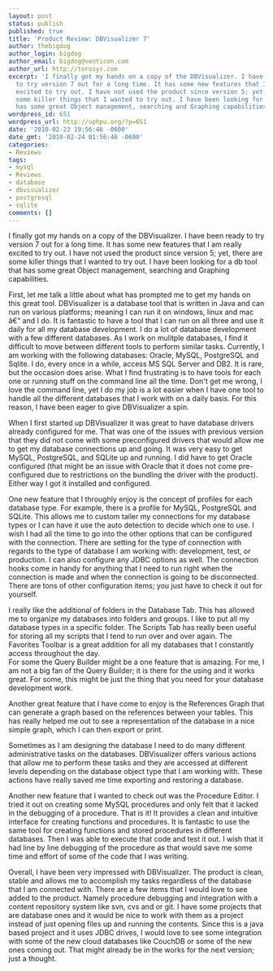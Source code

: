 ```yaml
---
layout: post
status: publish
published: true
title: 'Product Review: DBVisualizer 7'
author: thebigdog
author_login: bigdog
author_email: bigdog@venticon.com
author_url: http://torosys.com
excerpt: 'I finally got my hands on a copy of the DBVisualizer. I have been ready
  to try version 7 out for a long time. It has some new features that I am really
  excited to try out. I have not used the product since version 5; yet, there are
  some killer things that I wanted to try out. I have been looking for a db tool that
  has some great Object management, searching and Graphing capabilities. '
wordpress_id: 651
wordpress_url: http://uphpu.org/?p=651
date: '2010-02-23 19:56:46 -0600'
date_gmt: '2010-02-24 01:56:46 -0600'
categories:
- Reviews
tags:
- mysql
- Reviews
- database
- dbvisualizer
- postgresql
- sqlite
comments: []
---
```

<p>I finally got my hands on a copy of the DBVisualizer. I have been ready to try version 7 out for a long time. It has some new features that I am really excited to try out. I have not used the product since version 5; yet, there are some killer things that I wanted to try out. I have been looking for a db tool that has some great Object management, searching and Graphing capabilities. </p>
<p>First, let me talk a little about what has prompted me to get my hands on this great tool. DBVisualizer is a database tool that is written in Java and can run on various platforms; meaning I can run it on windows, linux and mac â€“ and I do. It is fantastic to have a tool that I can run on all three and use it daily for all my database development. I do a lot of database development with a few different databases. As I work on mulitple databases, I find it difficult to move between different tools to perform similar tasks. Currently, I am working with the following databases: Oracle, MySQL, PostgreSQL and Sqlite. I do, every once in a while, access MS SQL Server and DB2. It is rare, but the occasion does arise. What I find frustrating is to have tools for each one or running stuff on the command line all the time. Don't get me wrong, I love the command line, yet I do my job is a lot easier when I have one tool to handle all the different databases that I work with on a daily basis. For this reason, I have been eager to give DBVisualizer a spin.</p>
<p>When I first started up DBVisualizer it was great to have database drivers already configured for me. That was one of the issues with previous version that they did not come with some preconfigured drivers that would allow me to get my database connections up and going. It was very easy to get MySQL, PostgreSQL, and SQLite up and running. I did have to get Oracle configured (that might be an issue with Oracle that it does not come pre-configured due to restrictions on the bundling the driver with the product). Either way I got it installed and configured. </p>
<p>One new feature that I throughly enjoy is the concept of profiles for each database type. For example, there is a profile for MySQL, PostgreSQL and SQLite. This allows me to custom tailer my connections for my database types or I can have it use the auto detection to decide which one to use. I wish I had all the time to go into the other options that can be configured with the connection. There are setting for the type of connection with regards to the type of database I am working with: development, test, or production. I can also configure any JDBC options as well. The connection hooks come in handy for anything that I need to run right when the connection is made and when the connection is going to be disconnected. There are tons of other configuration items; you just have to check it out for yourself.</p>
<p>I really like the additional of folders in the Database Tab. This has allowed me to organize my databases into folders and groups. I like to put all my database types in a specific folder. The Scripts Tab has really been useful for storing all my scripts that I tend to run over and over again. The Favorites Toolbar is a great addition for all my databases that I constantly access throughout the day.<br />
For some the Query Builder might be a one feature that is amazing. For me, I am not a big fan of the Query Builder; it is there for the using and it works great. For some, this might be just the thing that you need for your database development work. </p>
<p>Another great feature that I have come to enjoy is the References Graph that can generate a graph based on the references between your tables. This has really helped me out to see a representation of the database in a nice simple graph, which I can then export or print.</p>
<p>Sometimes as I am designing the database I need to do many different administrative tasks on the databases. DBVisualizer offers various actions that allow me to perform these tasks and they are accessed at different levels depending on the database object type that I am working with. These actions have really saved me time exporting and restoring a database.</p>
<p>Another new feature that I wanted to check out was the Procedure Editor. I tried it out on creating some MySQL procedures and only felt that it lacked in the debugging of a procedure. That is it! It provides a clean and intuitive interface for creating functions and procedures. It is fantastic to use the same tool for creating functions and stored procedures in different databases. Then I was able to execute that code and test it out. I wish that it had line by line debugging of the procedure as that would save me some time and effort of some of the code that I was writing.</p>
<p>Overall, I have been very impressed with DBVisualizer. The product is clean, stable and allows me to accomplish my tasks regardless of the database that I am connected with. There are a few items that I would love to see added to the product. Namely procedure debugging and integration with a content repository system like svn, cvs and or git. I have some projects that are database ones and it would be nice to work with them as a project instead of just opening files up and running the contents. Since this is a java based project and it uses JDBC drives, I would love to see some integration with some of the new cloud databases like CouchDB or some of the new ones coming out. That might already be in the works for the next version; just a thought.</p>
